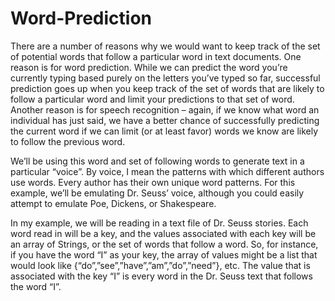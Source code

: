 # Word-Prediction

There are a number of reasons why we would want to keep track of the set of potential words that follow a particular word in text documents. One reason is for word prediction. While we can predict the word you’re currently typing based purely on the letters you’ve typed so far, successful prediction goes up when you keep track of the set of words that are likely to follow a particular word and limit your predictions to that set of word. Another reason is for speech recognition – again, if we know what word an individual has just said, we have a better chance of successfully predicting the current word if we can limit (or at least favor) words we know are likely to follow the previous word.


We’ll be using this word and set of following words to generate text in a particular “voice”. By voice, I mean the patterns with which different authors use words. Every author has their own unique word patterns. For this example, we’ll be emulating Dr. Seuss’ voice, although you could easily attempt to emulate Poe, Dickens, or Shakespeare.

In my example, we will be reading in a text file of Dr. Seuss stories. Each word read in will be a key, and the values associated with each key will be an array of Strings, or the set of words that follow a word. So, for instance, if you have the word “I” as your key, the array of values might be a list that would look like {“do”,”see”,”have”,”am”,”do”,”need”}, etc. The value that is associated with the key “I” is every word in the Dr. Seuss text that follows the word “I”.
